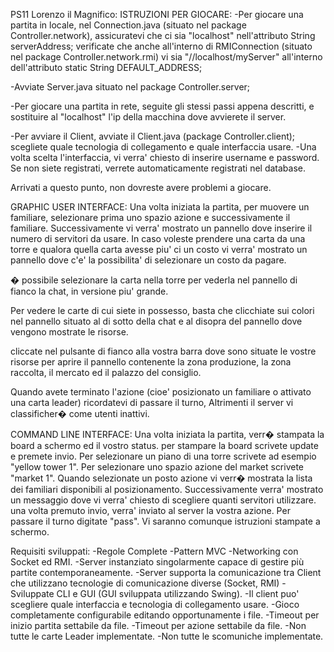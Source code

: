 PS11 Lorenzo il Magnifico:
ISTRUZIONI PER GIOCARE:
-Per giocare una partita in locale, nel Connection.java (situato nel package Controller.network),
assicuratevi che ci sia "localhost" nell'attributo String serverAddress;
verificate che anche all'interno di RMIConnection (situato nel package Controller.network.rmi) vi sia "//localhost/myServer"
all'interno dell'attributo static String DEFAULT_ADDRESS;

-Avviate Server.java situato nel package Controller.server;

-Per giocare una partita in rete, seguite gli stessi passi appena descritti, e sostituire al "localhost" l'ip della macchina dove avvierete il server.

-Per avviare il Client, avviate il Client.java (package Controller.client); scegliete quale tecnologia di collegamento e quale interfaccia usare.
-Una volta scelta l'interfaccia, vi verra' chiesto di inserire username e password. Se non siete registrati, verrete automaticamente registrati nel database.

Arrivati a questo punto, non dovreste avere problemi a giocare.

GRAPHIC USER INTERFACE:
Una volta iniziata la partita, per muovere un familiare, selezionare prima uno spazio azione e successivamente il familiare.
Successivamente vi verra' mostrato un pannello dove inserire il numero di servitori da usare. In caso voleste prendere una carta da una torre
e qualora quella carta avesse piu' ci un costo vi verra' mostrato un pannello dove c'e' la possibilita' di selezionare un costo da pagare.

� possibile selezionare la carta nella torre per vederla nel pannello di fianco la chat, in versione piu' grande.

Per vedere le carte di cui siete in possesso, basta che clicchiate sui colori nel pannello situato al di sotto della chat e al disopra del pannello
dove vengono mostrate le risorse.

cliccate nel pulsante di fianco alla vostra barra dove sono situate le vostre risorse per aprire il pannello contenente la zona produzione,
la zona raccolta, il mercato ed il palazzo del consiglio.

Quando avete terminato l'azione (cioe' posizionato un familiare o attivato una carta leader) ricordatevi di passare il turno, Altrimenti il server
vi classificher� come utenti inattivi.

COMMAND LINE INTERFACE:
Una volta iniziata la partita, verr� stampata la board a schermo ed il vostro status. per stampare la board scrivete update e premete invio.
Per selezionare un piano di una torre scrivete ad esempio "yellow tower 1". Per selezionare uno spazio azione del market scrivete "market 1".
Quando selezionate un posto azione vi verr� mostrata la lista dei familiari disponibili al posizionamento. Successivamente verra' mostrato un messaggio
dove vi verra' chiesto di scegliere quanti servitori utilizzare. una volta premuto invio, verra' inviato al server la vostra azione.
Per passare il turno digitate "pass". Vi saranno comunque istruzioni stampate a schermo.



Requisiti sviluppati:
-Regole Complete
-Pattern MVC
-Networking con Socket ed RMI.
-Server instanziato singolarmente capace di gestire più partite contemporaneamente.
-Server supporta la comunicazione tra Client che utilizzano tecnologie di comunicazione diverse (Socket, RMI)
-Sviluppate CLI e GUI (GUI sviluppata utilizzando Swing).
-Il client puo' scegliere quale interfaccia e tecnologia di collegamento usare.
-Gioco completamente configurabile editando opportunamente i file.
-Timeout per inizio partita settabile da file.
-Timeout per azione settabile da file.
-Non tutte le carte Leader implementate.
-Non tutte le scomuniche implementate.